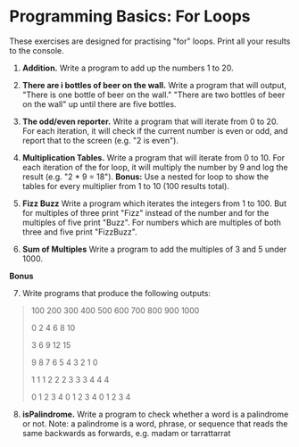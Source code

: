# Programming Basics: For Loops

These exercises are designed for practising "for" loops. Print all your results to the console.

1. **Addition.**
Write a program to add up the numbers 1 to 20.

2. **There are i bottles of beer on the wall.**
Write a program that will output, "There is one bottle of beer on the wall." "There are two bottles of beer on the wall" up until there are five bottles.

3. **The odd/even reporter.**
Write a program that will iterate from 0 to 20. For each iteration, it will check if the current number is even or odd, and report that to the screen (e.g. "2 is even").

4. **Multiplication Tables.**
Write a program that will iterate from 0 to 10. For each iteration of the for loop, it will multiply the number by 9 and log the result (e.g. "2 * 9 = 18").
**Bonus:** Use a nested for loop to show the tables for every multiplier from 1 to 10 (100 results total).

5. **Fizz Buzz**
Write a program which iterates the integers from 1 to 100. But for multiples of three print "Fizz" instead of the number and for the multiples of five print "Buzz". For numbers which are multiples of both three and five print "FizzBuzz".

6. **Sum of Multiples**
Write a program to add the multiples of 3 and 5 under 1000.

**Bonus**

7. Write programs that produce the following outputs:
>100 200 300 400 500 600 700 800 900 1000
>
>0 2 4 6 8 10
>
>3 6 9 12 15
>
>9 8 7 6 5 4 3 2 1 0
>
>1 1 1 2 2 2 3 3 3 4 4 4
>
>0 1 2 3 4 0 1 2 3 4 0 1 2 3 4

8. **isPalindrome.**
Write a program to check whether a word is a palindrome or not.
Note: a palindrome is a word, phrase, or sequence that reads the same backwards as forwards, e.g. madam or tarrattarrat
